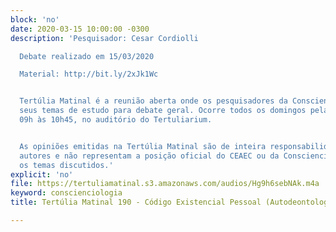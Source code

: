```yaml
---
block: 'no'
date: 2020-03-15 10:00:00 -0300
description: 'Pesquisador: Cesar Cordiolli

  Debate realizado em 15/03/2020

  Material: http://bit.ly/2xJk1Wc


  Tertúlia Matinal é a reunião aberta onde os pesquisadores da Conscienciologia apresentam
  seus temas de estudo para debate geral. Ocorre todos os domingos pela manhã, das
  09h às 10h45, no auditório do Tertuliarium.


  As opiniões emitidas na Tertúlia Matinal são de inteira responsabilidade de seus
  autores e não representam a posição oficial do CEAEC ou da Conscienciologia sobre
  os temas discutidos.'
explicit: 'no'
file: https://tertuliamatinal.s3.amazonaws.com/audios/Hg9h6sebNAk.m4a
keyword: conscienciologia
title: Tertúlia Matinal 190 - Código Existencial Pessoal (Autodeontologia)

---
```

